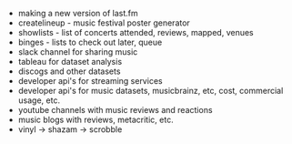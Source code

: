 * making a new version of last.fm
* createlineup - music festival poster generator
* showlists - list of concerts attended, reviews, mapped, venues
* binges - lists to check out later, queue
* slack channel for sharing music
* tableau for dataset analysis
* discogs and other datasets
* developer api's for streaming services
* developer api's for music datasets, musicbrainz, etc, cost, commercial usage, etc.
* youtube channels with music reviews and reactions
* music blogs with reviews, metacritic, etc.
* vinyl -> shazam -> scrobble